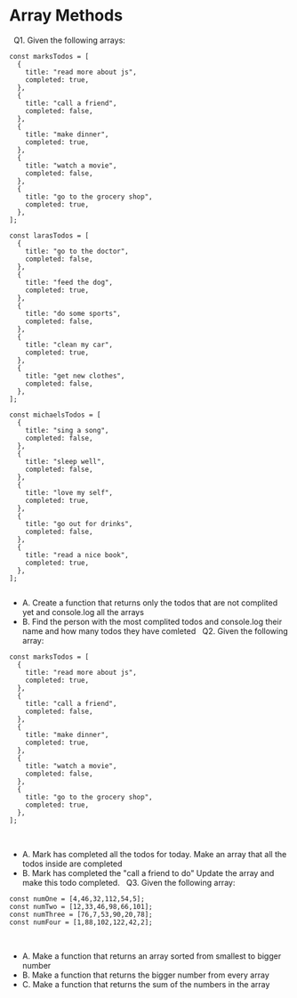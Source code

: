 # Array Methods
​
​
Q1. Given the following arrays: 
```
const marksTodos = [
  {
    title: "read more about js",
    completed: true,
  },
  {
    title: "call a friend",
    completed: false,
  },
  {
    title: "make dinner",
    completed: true,
  },
  {
    title: "watch a movie",
    completed: false,
  },
  {
    title: "go to the grocery shop",
    completed: true,
  },
];
​
const larasTodos = [
  {
    title: "go to the doctor",
    completed: false,
  },
  {
    title: "feed the dog",
    completed: true,
  },
  {
    title: "do some sports",
    completed: false,
  },
  {
    title: "clean my car",
    completed: true,
  },
  {
    title: "get new clothes",
    completed: false,
  },
];
​
const michaelsTodos = [
  {
    title: "sing a song",
    completed: false,
  },
  {
    title: "sleep well",
    completed: false,
  },
  {
    title: "love my self",
    completed: true,
  },
  {
    title: "go out for drinks",
    completed: false,
  },
  {
    title: "read a nice book",
    completed: true,
  },
];
​
```
* A. Create a function that returns only the todos that are not complited yet and console.log all the arrays
* B. Find the person with the most complited todos and console.log their name and how many todos they have comleted
​
​
Q2. Given the following array: 
```
const marksTodos = [
  {
    title: "read more about js",
    completed: true,
  },
  {
    title: "call a friend",
    completed: false,
  },
  {
    title: "make dinner",
    completed: true,
  },
  {
    title: "watch a movie",
    completed: false,
  },
  {
    title: "go to the grocery shop",
    completed: true,
  },
];
```
​
* A. Mark has completed all the todos for today. Make an array that all the todos inside are completed
​
* B. Mark has completed the "call a friend to do" Update the array and make this todo completed.
​
​
Q3. Given the following array: 
```
const numOne = [4,46,32,112,54,5];
const numTwo = [12,33,46,98,66,101];
const numThree = [76,7,53,90,20,78];
const numFour = [1,88,102,122,42,2];
```
​
* A. Make a function that returns an array sorted from smallest to bigger number
​
* B. Make a function that returns the bigger number from every array
​
* C. Make a function that returns the sum of the numbers in the array